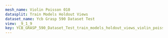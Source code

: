 ```yaml
---
mesh_name: Violin Poisson 010
datasplit: Train Models Holdout Views
dataset_name: Ycb Grasp 590 Dataset Test
view: _9_1_9
key: YCB_GRASP_590_Dataset_Test_train_models_holdout_views_violin_poisson_010__9_1_9
---
```

